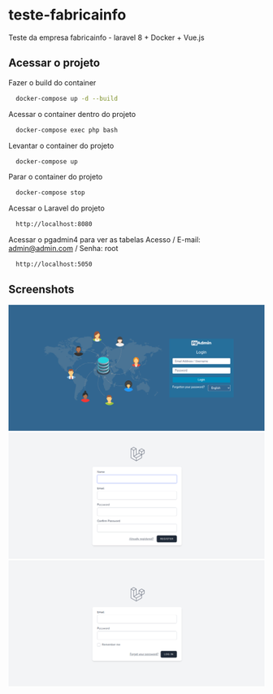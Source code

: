 # teste-fabricainfo
Teste da empresa fabricainfo - laravel 8 + Docker + Vue.js

## Acessar o projeto

Fazer o build do container

```bash
  docker-compose up -d --build  
```

Acessar o container dentro do projeto

```bash
  docker-compose exec php bash 
```

Levantar o container do projeto

```bash
  docker-compose up 
```

Parar o container do projeto

```bash
  docker-compose stop 
```

Acessar o Laravel do projeto 

```bash
  http://localhost:8080
```

Acessar o pgadmin4 para ver as tabelas
Acesso / E-mail: admin@admin.com / Senha: root
```bash
  http://localhost:5050
```

## Screenshots

![Acessar o postgress via pgadmin](https://github.com/vancouvertec/teste-fabricainfo/blob/main/imagem/pgadmin.png)
![Tela de Cadastro](https://github.com/vancouvertec/teste-fabricainfo/blob/main/imagem/cadastro.png)
![Tela de Login](https://github.com/vancouvertec/teste-fabricainfo/blob/main/imagem/login.png)
